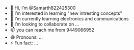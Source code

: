 - 👋 Hi, I’m @Samarth822425300
- 👀 I’m interested in learning "new intresting concepts"
- 🌱 I’m currently learning electronics and communications
- 💞️ I’m looking to collaborate on ...
- 📫 you can reach me from 9449066952
- 😄 Pronouns: ...
- ⚡ Fun fact: ...

<!---
Samarth822425300/Samarth822425300 is a ✨ special ✨ repository because its `README.md` (this file) appears on your GitHub profile.
You can click the Preview link to take a look at your changes.
--->
